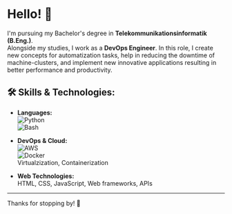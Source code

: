 # Hello! 👋

I'm pursuing my Bachelor's degree in **Telekommunikationsinformatik (B.Eng.)**.  
Alongside my studies, I work as a **DevOps Engineer**. In this role, I create new concepts for automatization tasks, help in reducing the downtime of machine-clusters, and implement new innovative applications resulting in better performance and productivity.

## 🛠️ Skills & Technologies:

- **Languages:**  
  ![Python](https://img.shields.io/badge/Python-3776AB?style=flat&logo=python&logoColor=white)  
  ![Bash](https://img.shields.io/badge/Bash-4EAA25?style=flat&logo=gnubash&logoColor=white)  
  
- **DevOps & Cloud:**  
  ![AWS](https://img.shields.io/badge/AWS-232F3E?style=flat&logo=amazon-aws&logoColor=white)  
  ![Docker](https://img.shields.io/badge/Docker-2496ED?style=flat&logo=docker&logoColor=white)  
  Virtualzization, Containerization

- **Web Technologies:**  
  HTML, CSS, JavaScript, Web frameworks, APIs

---

Thanks for stopping by! 🚀
